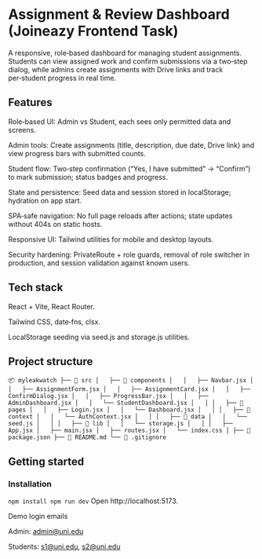 # Assignment & Review Dashboard (Joineazy Frontend Task)
A responsive, role‑based dashboard for managing student assignments. Students can view assigned work and confirm submissions via a two‑step dialog, while admins create assignments with Drive links and track per‑student progress in real time.​

## Features
Role‑based UI: Admin vs Student, each sees only permitted data and screens.​

Admin tools: Create assignments (title, description, due date, Drive link) and view progress bars with submitted counts.​

Student flow: Two‑step confirmation (“Yes, I have submitted” → “Confirm”) to mark submission; status badges and progress.​

State and persistence: Seed data and session stored in localStorage; hydration on app start.​

SPA‑safe navigation: No full page reloads after actions; state updates without 404s on static hosts.​

Responsive UI: Tailwind utilities for mobile and desktop layouts.​

Security hardening: PrivateRoute + role guards, removal of role switcher in production, and session validation against known users.​

## Tech stack
React + Vite, React Router.​

Tailwind CSS, date‑fns, clsx.​

LocalStorage seeding via seed.js and storage.js utilities.​

## Project structure
`
📦 myleakwatch
├── 📁 src
│   ├── 📁 components
│   │   ├── Navbar.jsx
│   │   ├── AssignmentForm.jsx
│   │   ├── AssignmentCard.jsx
│   │   ├── ConfirmDialog.jsx
│   │   ├── ProgressBar.jsx
│   │   ├── AdminDashboard.jsx
│   │   └── StudentDashboard.jsx
│   │
│   ├── 📁 pages
│   │   ├── Login.jsx
│   │   └── Dashboard.jsx
│   │
│   ├── 📁 context
│   │   └── AuthContext.jsx
│   │
│   ├── 📁 data
│   │   └── seed.js
│   │
│   ├── 📁 lib
│   │   └── storage.js
│   │
│   ├── App.jsx
│   ├── main.jsx
│   ├── routes.jsx
│   └── index.css
│
├── 📄 package.json
├── 📄 README.md
└── 📄 .gitignore
`

## Getting started

### Installation

`npm install
npm run dev`
Open http://localhost:5173.​

Demo login emails

Admin: admin@uni.edu​

Students: s1@uni.edu, s2@uni.edu
